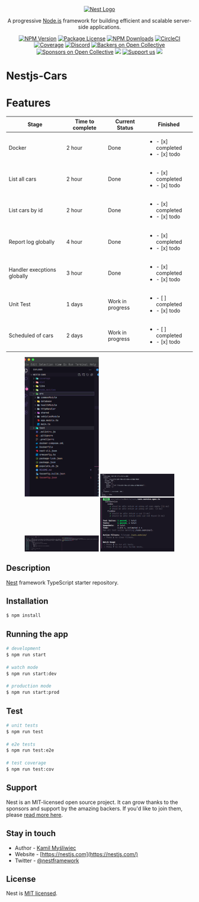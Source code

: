 
<p align="center">
  <a href="http://nestjs.com/" target="blank"><img src="https://nestjs.com/img/logo-small.svg" width="200" alt="Nest Logo" /></a>
</p>

[circleci-image]: https://img.shields.io/circleci/build/github/nestjs/nest/master?token=abc123def456
[circleci-url]: https://circleci.com/gh/nestjs/nest

  <p align="center">A progressive <a href="http://nodejs.org" target="_blank">Node.js</a> framework for building efficient and scalable server-side applications.</p>
    <p align="center">
<a href="https://www.npmjs.com/~nestjscore" target="_blank"><img src="https://img.shields.io/npm/v/@nestjs/core.svg" alt="NPM Version" /></a>
<a href="https://www.npmjs.com/~nestjscore" target="_blank"><img src="https://img.shields.io/npm/l/@nestjs/core.svg" alt="Package License" /></a>
<a href="https://www.npmjs.com/~nestjscore" target="_blank"><img src="https://img.shields.io/npm/dm/@nestjs/common.svg" alt="NPM Downloads" /></a>
<a href="https://circleci.com/gh/nestjs/nest" target="_blank"><img src="https://img.shields.io/circleci/build/github/nestjs/nest/master" alt="CircleCI" /></a>
<a href="https://coveralls.io/github/nestjs/nest?branch=master" target="_blank"><img src="https://coveralls.io/repos/github/nestjs/nest/badge.svg?branch=master#9" alt="Coverage" /></a>
<a href="https://discord.gg/G7Qnnhy" target="_blank"><img src="https://img.shields.io/badge/discord-online-brightgreen.svg" alt="Discord"/></a>
<a href="https://opencollective.com/nest#backer" target="_blank"><img src="https://opencollective.com/nest/backers/badge.svg" alt="Backers on Open Collective" /></a>
<a href="https://opencollective.com/nest#sponsor" target="_blank"><img src="https://opencollective.com/nest/sponsors/badge.svg" alt="Sponsors on Open Collective" /></a>
  <a href="https://paypal.me/kamilmysliwiec" target="_blank"><img src="https://img.shields.io/badge/Donate-PayPal-ff3f59.svg"/></a>
    <a href="https://opencollective.com/nest#sponsor"  target="_blank"><img src="https://img.shields.io/badge/Support%20us-Open%20Collective-41B883.svg" alt="Support us"></a>
  <a href="https://twitter.com/nestframework" target="_blank"><img src="https://img.shields.io/twitter/follow/nestframework.svg?style=social&label=Follow"></a>
</p>
  <!--[![Backers on Open Collective](https://opencollective.com/nest/backers/badge.svg)](https://opencollective.com/nest#backer)
  [![Sponsors on Open Collective](https://opencollective.com/nest/sponsors/badge.svg)](https://opencollective.com/nest#sponsor)-->

# Nestjs-Cars

# Features


| Stage                       | Time to complete    | Current Status      |                     Finished                        | 
|-----------------------------|---------------------|---------------------|-----------------------------------------------------|
| Docker                      | 2 hour              |  Done               | <ul><li>- [x] completed</li><li>- [x] todo</li></ul>
| List all cars               | 2 hour              |  Done               | <ul><li>- [x] completed</li><li>- [x] todo</li></ul>
| List cars by id             | 2 hour              |  Done               | <ul><li>- [x] completed</li><li>- [x] todo</li></ul>
| Report log globally         | 4 hour              |  Done               | <ul><li>- [x] completed</li><li>- [x] todo</li></ul>
| Handler execptions globally | 3 hour              |  Done               | <ul><li>- [x] completed</li><li>- [x] todo</li></ul>
| Unit Test                   | 1 days              |  Work in progress   | <ul><li>- [ ] completed</li><li>- [x] todo</li></ul>
| Scheduled of cars           | 2 days              |  Work in progress   | <ul><li>- [ ] completed</li><li>- [x] todo</li></ul>

<p align="center">
  <a href="https://github.com/lucasmaciel1996/netjs-cars" target="blank"><img src="./doc/img/app.png" width="200" alt="nestjs-cars" /></a>
  <a href="https://github.com/lucasmaciel1996/netjs-cars" target="blank"><img src="./doc/img/log.png" width="200" alt="nestjs-cars" /></a>
  <a href="https://github.com/lucasmaciel1996/netjs-cars" target="blank"><img src="./doc/img/log_1.png" width="200" alt="nestjs-cars" /></a>
  <a href="https://github.com/lucasmaciel1996/netjs-cars" target="blank"><img src="./doc/img/test.png" width="200" alt="nestjs-cars" /></a>
</p>




## Description

[Nest](https://github.com/nestjs/nest) framework TypeScript starter repository.

## Installation

```bash
$ npm install
```

## Running the app

```bash
# development
$ npm run start

# watch mode
$ npm run start:dev

# production mode
$ npm run start:prod
```

## Test

```bash
# unit tests
$ npm run test

# e2e tests
$ npm run test:e2e

# test coverage
$ npm run test:cov
```

## Support

Nest is an MIT-licensed open source project. It can grow thanks to the sponsors and support by the amazing backers. If you'd like to join them, please [read more here](https://docs.nestjs.com/support).

## Stay in touch

- Author - [Kamil Myśliwiec](https://kamilmysliwiec.com)
- Website - [https://nestjs.com](https://nestjs.com/)
- Twitter - [@nestframework](https://twitter.com/nestframework)

## License

Nest is [MIT licensed](LICENSE).
